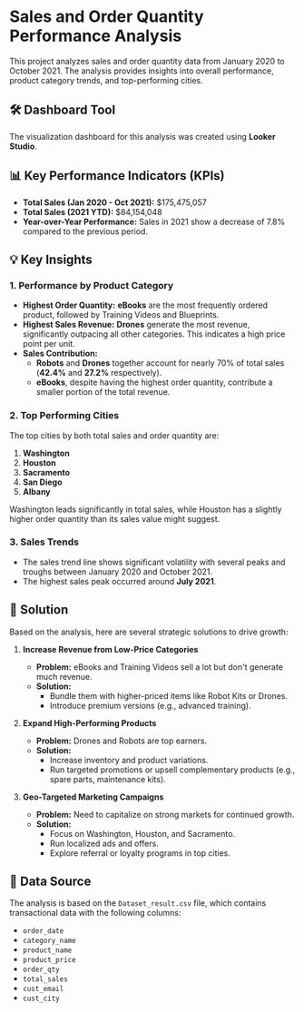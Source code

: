 # Sales and Order Quantity Performance Analysis

This project analyzes sales and order quantity data from January 2020 to October 2021. The analysis provides insights into overall performance, product category trends, and top-performing cities.

## 🛠️ Dashboard Tool

The visualization dashboard for this analysis was created using **Looker Studio**.

## 📊 Key Performance Indicators (KPIs)

* **Total Sales (Jan 2020 - Oct 2021):** $175,475,057
* **Total Sales (2021 YTD):** $84,154,048
* **Year-over-Year Performance:** Sales in 2021 show a decrease of 7.8% compared to the previous period.

## 💡 Key Insights

### 1. Performance by Product Category

* **Highest Order Quantity:** **eBooks** are the most frequently ordered product, followed by Training Videos and Blueprints.
* **Highest Sales Revenue:** **Drones** generate the most revenue, significantly outpacing all other categories. This indicates a high price point per unit.
* **Sales Contribution:**
    * **Robots** and **Drones** together account for nearly 70% of total sales (**42.4%** and **27.2%** respectively).
    * **eBooks**, despite having the highest order quantity, contribute a smaller portion of the total revenue.

### 2. Top Performing Cities

The top cities by both total sales and order quantity are:

1.  **Washington**
2.  **Houston**
3.  **Sacramento**
4.  **San Diego**
5.  **Albany**

Washington leads significantly in total sales, while Houston has a slightly higher order quantity than its sales value might suggest.

### 3. Sales Trends

* The sales trend line shows significant volatility with several peaks and troughs between January 2020 and October 2021.
* The highest sales peak occurred around **July 2021**.

## 🚀 Solution

Based on the analysis, here are several strategic solutions to drive growth:

1.  **Increase Revenue from Low-Price Categories**
    * **Problem:** eBooks and Training Videos sell a lot but don't generate much revenue.
    * **Solution:**
        * Bundle them with higher-priced items like Robot Kits or Drones.
        * Introduce premium versions (e.g., advanced training).

2.  **Expand High-Performing Products**
    * **Problem:** Drones and Robots are top earners.
    * **Solution:**
        * Increase inventory and product variations.
        * Run targeted promotions or upsell complementary products (e.g., spare parts, maintenance kits).

3.  **Geo-Targeted Marketing Campaigns**
    * **Problem:** Need to capitalize on strong markets for continued growth.
    * **Solution:**
        * Focus on Washington, Houston, and Sacramento.
        * Run localized ads and offers.
        * Explore referral or loyalty programs in top cities.

## 📁 Data Source

The analysis is based on the `Dataset_result.csv` file, which contains transactional data with the following columns:

* `order_date`
* `category_name`
* `product_name`
* `product_price`
* `order_qty`
* `total_sales`
* `cust_email`
* `cust_city`
